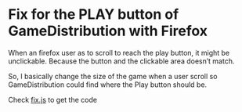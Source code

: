 # Fix for the PLAY button of GameDistribution with Firefox

When an firefox user as to scroll to reach the play button, it might be unclickable. Because the button and the clickable area doesn’t match.

So, I basically change the size of the game when a user scroll so GameDistribution could find where the Play button should be.

Check [fix.js](https://github.com/ooezh5oo/gd-bug-ff/blob/main/fix.js) to get the code

